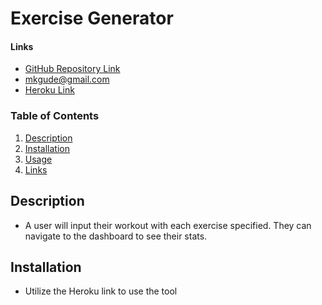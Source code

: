 # Exercise Generator
  #### Links
  * [GitHub Repository Link](https://github.com/mkgude)
  * mkgude@gmail.com
  * [Heroku Link](https://secure-ocean-44251.herokuapp.com/stats)
  ### Table of Contents
  1. [Description](#description)
  2. [Installation](#installation)
  3. [Usage](#usage)
  4. [Links](#links)
  ## Description
  * A user will input their workout with each exercise specified. They can navigate to the dashboard to see their stats.
  ## Installation
  * Utilize the Heroku link to use the tool
